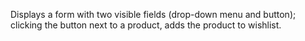 Displays a form with two visible fields (drop-down menu and button); clicking the button next to a product, adds the product to wishlist.
